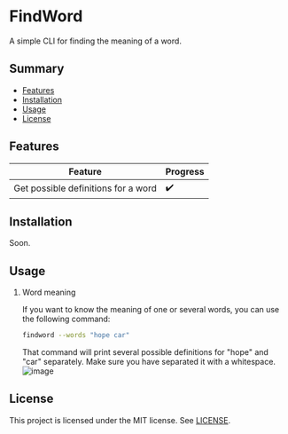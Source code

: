 # FindWord
A simple CLI for finding the meaning of a word.

## Summary
- [Features](#features)
- [Installation](#installation)
- [Usage](#usage)
- [License](#license)

## Features

| Feature                                  | Progress           |
|------------------------------------------|--------------------|
| Get possible definitions for a word      | :heavy_check_mark: |

## Installation
Soon.

## Usage

1. Word meaning

    If you want to know the meaning of one or several words, you can use the following command:

    ```bash
    findword --words "hope car"
    ```

    That command will print several possible definitions for "hope" and "car" separately. Make sure you have separated it with a whitespace.
    ![image](https://user-images.githubusercontent.com/75737377/181387112-5fcd9db1-f0ee-4eb7-91be-7c84a602dd63.png)


## License
This project is licensed under the MIT license. See [LICENSE](LICENSE).

